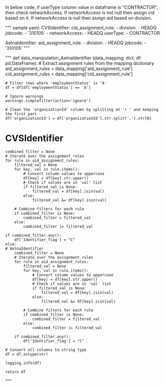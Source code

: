 In below code, if userType column value in dataframe is "CONTRACTOR", then check networkAccess. If networkAccess is not null then assign cid based on it. If networkAccess is null then assign aid based on division.

"""
sample yaml:
CVSIdentifier:
    cid_assignment_rule:
        -  division:
            - HEADQ
            jobcode:
            - '310105'
        - networkAccess:
            - HEADQ
            userType:
            - CONTRACTOR

AetnaIdentifier:
    aid_assignment_rule:
        -  division:
            - HEADQ
            jobcode:
            - '310105'
"""

"""
def data_manipulation_AetnaIdentifier (data_mapping: dict, df: pd.DataFrame):
    # Extract assignment rules from the mapping dictionary
    aid_assignment_rules = data_mapping['aid_assignment_rule']
    cid_assignment_rules = data_mapping['cid_assignment_rule']

    # Filter rows where 'employmentStatus' is 'A'
    df = df[df['employmentStatus'] == 'A']

    # Ignore warnings
    warnings.simplefilter(action='ignore')

    # Clean the 'organizationId' column by splitting at '• ' and keeping the first part
    df['organizationId'] = df['organizationId'].str.split('.').str[0]

# CVSIdentifier
    combined_filter = None
    # Iterate over the assignment rules
    for rule in aid_assignment_rules:
        filtered_val = None
        for key, val in rule.items():
            # Convert column values to uppercase
            df[key] = df[key].str.upper()
            # Check if values are in 'val' list
            if filtered_val is None:
                filtered_val = df[key].isin(val)
            else:
                filtered_val &= df[key].isin(val)

        # Combine filters for each rule
        if combined_filter is None:
            combined_filter = filtered_val
        else:
            combined_filter |= filtered_val

    if combined_filter.any():
        df['Identifier_flag'] = "C"
    else:
    # AetnaIdentifier
        combined_filter = None
        # Iterate over the assignment rules
        for rule in aid_assignment_rules:
            filtered_val = None
            for key, val in rule.items():
                # Convert column values to uppercase
                df[key] = df[key].str.upper()
                # Check if values are in 'val' list
                if filtered_val is None:
                    filtered_val = df[key].isin(val)
                else:
                    filtered_val &= df[key].isin(val)

            # Combine filters for each rule
            if combined_filter is None:
                combined_filter = filtered_val
            else:
                combined_filter |= filtered_val

        if combined_filter.any():
            df['Identifier_flag'] = "C"

    # Convert all columns to string type
    df = df.astype(str)

    logging.info(df)

    return df
"""